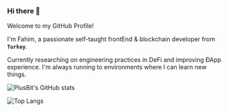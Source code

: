 ### Hi there 👋

Welcome to my GitHub Profile!

I'm Fahim, a passionate self-taught frontEnd & blockchain developer from **`Turkey`**.

Currently researching on engineering practices in DeFi and improving ÐApp experience. I'm always running to environments where I can learn new things.


![PlusBit's GitHub stats](https://github-readme-stats.vercel.app/api?username=fahimaltinordu&show_icons=true&theme=react)

![Top Langs](https://github-readme-stats.vercel.app/api/top-langs/?username=fahimaltinordu&layout=compact)

